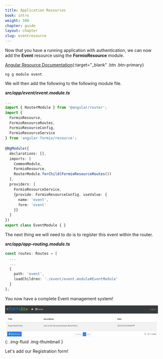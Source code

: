 ```yaml
---
title: Application Resources
book: intro
weight: 500
chapter: guide
layout: chapter
slug: eventresource
---
```

Now that you have a running application with authentication, we can now add the **Event** resource using the **FormioResource** module.

[Angular Resource Documentation](https://github.com/formio/angular-formio/wiki/Resource-Management){:target="_blank" .btn .btn-primary}

```
ng g module event
```

We will then add the following to the following module file.

***src/app/event/event.module.ts***
```ts
...
import { RouterModule } from '@angular/router';
import {
  FormioResource,
  FormioResourceRoutes,
  FormioResourceConfig,
  FormioResourceService
} from 'angular-formio/resource';

@NgModule({
  declarations: [],
  imports: [
    CommonModule,
    FormioResource,
    RouterModule.forChild(FormioResourceRoutes())
  ],
  providers: [
    FormioResourceService,
    {provide: FormioResourceConfig, useValue: {
      name: 'event',
      form: 'event'
    }}
  ]
})
export class EventModule { }
```

The next thing we will need to do is to register this event within the router.

***src/app/app-routing.module.ts***
```ts
const routes: Routes = [
  ...
  ...
  {
    path: 'event',
    loadChildren: './event/event.module#EventModule'
  }
];
```

You now have a complete Event management system!

![](/assets/img/userguide/eventindex.png){: .img-fluid .img-thumbnail }

Let's add our Registration form!

